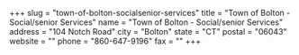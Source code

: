 +++
slug = "town-of-bolton-socialsenior-services"
title = "Town of Bolton - Social/senior Services"
name = "Town of Bolton - Social/senior Services"
address = "104 Notch Road"
city = "Bolton"
state = "CT"
postal = "06043"
website = ""
phone = "860-647-9196"
fax = ""
+++
